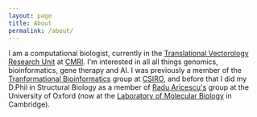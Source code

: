 ```yaml
---
layout: page
title: About
permalink: /about/
---
```


I am a computational biologist, currently in the [Translational Vectorology Research Unit](https://www.cmrijeansforgenes.org.au/research/research-teams/translational-vectorology) at [CMRI](https://www.cmrijeansforgenes.org.au/).  I'm interested in all all things genomics, bioinformatics, gene therapy and AI.  I was previously a member of the [Tranformational Bioinformatics](https://bioinformatics.csiro.au/) group at [CSIRO](https://www.csiro.au/), and before that I did my D.Phil in Structural Biology as a member of [Radu Aricescu's](https://en.wikipedia.org/wiki/Radu_Aricescu) group at the University of Oxford (now at the [Laboratory of Molecular Biology](https://www.google.com/url?sa=t&rct=j&q=&esrc=s&source=web&cd=&ved=2ahUKEwixsI7a2cKDAxWrZ_UHHSChClEQFnoECAgQAQ&url=https%3A%2F%2Fwww2.mrc-lmb.cam.ac.uk%2Fgroup-leaders%2Fa-to-g%2Fradu-aricescu%2F&usg=AOvVaw1PcftGeKelrgwpjXYfzZMb&opi=89978449) in Cambridge).


